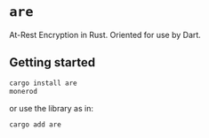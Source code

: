 # `are`
At-Rest Encryption in Rust.  Oriented for use by Dart.

## Getting started
```sh
cargo install are
monerod
```

or use the library as in:
```rust
cargo add are
```
